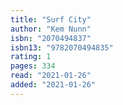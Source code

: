```yaml
---
title: "Surf City"
author: "Kem Nunn"
isbn: "2070494837"
isbn13: "9782070494835"
rating: 1
pages: 334
read: "2021-01-26"
added: "2021-01-26"
---
```


